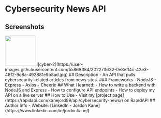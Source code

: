 # Cybersecurity News API
## Screenshots
<img src="[https://your-image-url.type](https://user-images.githubusercontent.com/55868384/202270619-d4974ce2-8631-4312-91bf-47d56b841126.jpg)" width="100" height="100">
![cyber-2](https://user-images.githubusercontent.com/55868384/202270632-0e8eff4c-43e3-48f2-9c8a-492881e9b8ad.jpg)
## Description
- An API that pulls cybersecurity-related articles from news sites.
### Frameworks
- NodeJS
- Express
- Axios
- Cheerio
## What I learned:
- How to write a backend with NodeJS and Express
- How to configure API endpoints
- How to deploy my API on a live server
## How to Use
- Visit my [project page](https://rapidapi.com/kanejord99/api/cybersecurity-news/) on RapidAPI
## Author Info
- Website: [LinkedIn - Jordon Kane](https://www.linkedin.com/in/jordonkane/)
